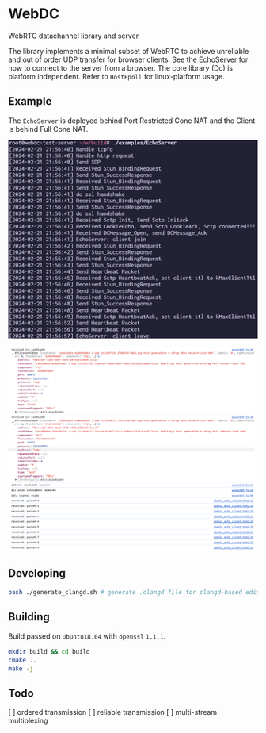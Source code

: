 # WebDC

WebRTC datachannel library and server.

The library implements a minimal subset of WebRTC to achieve unreliable and out of order UDP transfer for browser clients.
See the [EchoServer](https://github.com/ayamir/webdc/blob/master/examples/EchoServer.c) for how to connect to the server from a browser.
The core library (Dc) is platform independent. Refer to `HostEpoll` for linux-platform usage.

## Example

The `EchoServer` is deployed behind Port Restricted Cone NAT and the Client is behind Full Cone NAT.

![image-20240221215724821](https://raw.githubusercontent.com/ayamir/blog-imgs/main/image-20240221215724821.png)

![image-20240221215854419](https://raw.githubusercontent.com/ayamir/blog-imgs/main/image-20240221215854419.png)

## Developing

```bash
bash ./generate_clangd.sh # generate .clangd file for clangd-based editor
```

## Building

Build passed on `Ubuntu18.04` with `openssl` `1.1.1`.

```bash
mkdir build && cd build
cmake ..
make -j
```

## Todo

[ ] ordered transmission
[ ] reliable transmission
[ ] multi-stream multiplexing
